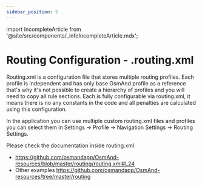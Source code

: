 ```yaml
---
sidebar_position: 5
---
```

import IncompleteArticle from '@site/src/components/_infoIncompleteArticle.mdx';

# Routing Configuration - .routing.xml

<IncompleteArticle/>

Routing.xml is a configuration file that stores multiple routing profiles. Each profile is independent and has only base OsmAnd profile as a reference that's why it's not possible to create a hierarchy of profiles and you will need to copy all rule sections. Each is fully configurable via routing.xml, it means there is no any constants in the code and all penalties are calculated using this configuration.

In the application you can use multiple custom routing.xml files and profiles you can select them in Settings -> Profile -> Navigation Settings -> Routing Settings.

Please check the documentation inside routing.xml:
- https://github.com/osmandapp/OsmAnd-resources/blob/master/routing/routing.xml#L24
- Other examples https://github.com/osmandapp/OsmAnd-resources/tree/master/routing


